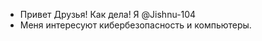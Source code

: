 - Привет Друзья! Как дела! Я @Jishnu-104
- Меня интересуют кибербезопасность и компьютеры. 
<!---
Jishnu-JSK/Jishnu-JSK is a ✨ special ✨ repository because its `README.md` (this file) appears on your GitHub profile.
You can click the Preview link to take a look at your changes.
--->
